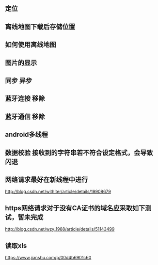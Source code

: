 ## 定位
## 离线地图下载后存储位置 
## 如何使用离线地图
## 图片的显示
## 同步 异步
## 蓝牙连接         移除
## 蓝牙通信         移除
## android多线程
## 数据校验 接收到的字符串若不符合设定格式，会导致闪退
## 网络请求最好在新线程中进行
http://blog.csdn.net/withiter/article/details/19908679
## https网络请求对于没有CA证书的域名应采取如下测试，暂未完成
http://blog.csdn.net/wzy_1988/article/details/51143499

## 读取xls
https://www.jianshu.com/p/00d4b6901c60
